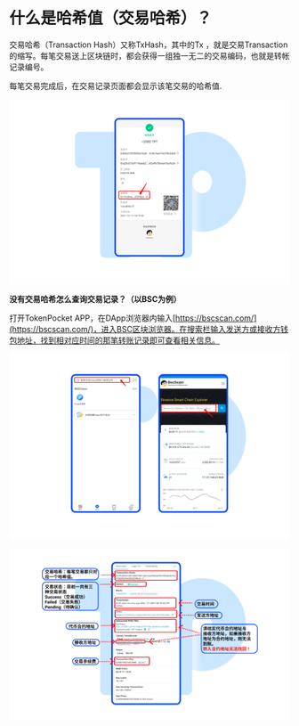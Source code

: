 # 什么是哈希值（交易哈希）？

交易哈希（Transaction Hash）又称TxHash，其中的Tx ，就是交易Transaction 的缩写。每笔交易送上区块链时，都会获得一组独一无二的交易编码，也就是转帐记录编号。

每笔交易完成后，在交易记录页面都会显示该笔交易的哈希值.

![](<../../.gitbook/assets/Group 18902.png>)

**没有交易哈希怎么查询交易记录？（以BSC为例）**

打开TokenPocket APP，在DApp浏览器内输入[https://bscscan.com/](https://bscscan.com/)，进入BSC区块浏览器。在搜索栏输入发送方或接收方钱包地址，找到相对应时间的那笔转账记录即可查看相关信息。

![](<../../.gitbook/assets/Group 18894.png>)

![](<../../.gitbook/assets/Group 18900.png>)
